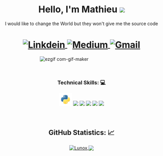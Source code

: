 <!-- Title -->
<h1 align="center">Hello, I'm Mathieu 
  <img src="https://raw.githubusercontent.com/iampavangandhi/iampavangandhi/master/gifs/Hi.gif" 
       width="30px">
  </h2></h1>


<!-- Quote -->
<p align="center">I would like to change the World but they won't give me the source code
  
  <!-- Social Network -->

<h1 align="center">

<a href="https://www.linkedin.com/in/mathieu-lengrand-98450024b/">
  <img align="center" 
       alt="Linkdein" 
       width="22px" 
       src="https://user-images.githubusercontent.com/55005374/103146171-312a4c00-470b-11eb-8839-992580bb8206.png" />
  </a>

  
<a href="https://medium.com/@mathieu.lengrand">
  <img align="center" 
       alt="Medium" 
       width="22px" 
       src="https://github.com/user-attachments/assets/e85bbd22-53f4-43f9-95fa-8f4dd767983b" />
  </a>
  
<a href="mailto:mathieu.lengrand@gmail.com">
  <img align="center" 
       alt="Gmail" 
       width="22px" 
       src="https://user-images.githubusercontent.com/55005374/103146250-0d1b3a80-470c-11eb-8ead-a92232d45d6e.png" />
  </a>
</h1>




<!-- Background -->

<!-- I do add this "&nbsp;" because I can't center the GIFT, let me know if you know how do it -->
&nbsp;&nbsp;&nbsp;&nbsp;&nbsp;&nbsp;&nbsp;&nbsp;&nbsp;&nbsp;&nbsp;&nbsp;&nbsp;&nbsp;&nbsp;&nbsp;&nbsp;&nbsp;&nbsp;&nbsp;&nbsp;&nbsp;&nbsp;&nbsp;&nbsp;&nbsp;&nbsp;&nbsp;&nbsp;&nbsp;
![ezgif com-gif-maker](https://user-images.githubusercontent.com/55005374/95673501-37764680-0b66-11eb-8ee1-d4f4a2b285d9.gif)

&nbsp;

<!-- Technical Skills -->
<p><H3 align="center"><strong> Technical Skills: 💻 </strong></p>


  <code><img height="40" src="https://raw.githubusercontent.com/github/explore/80688e429a7d4ef2fca1e82350fe8e3517d3494d/topics/python/python.png"></code>
  <code><img height="40" src="https://github.com/user-attachments/assets/acd0f366-963c-4519-9650-0a27753f7bd2"></code>
  <code><img height="40" src="https://github.com/user-attachments/assets/b408b784-fa46-4103-b942-0924079412e3"></code>
  <code><img height="40" src="https://github.com/user-attachments/assets/096b1795-2d50-4992-bd8f-6c3b57cb2e15"></code>
  <code><img height="40" src="https://github.com/user-attachments/assets/7c8798fd-5841-4a4d-b926-21514da475af"></code>
  <code><img height="40" src="https://github.com/user-attachments/assets/6deeb8bc-1dae-4ae1-a9a7-665d1e983e52"></code>


  </p>
  
&nbsp;  


<!-- GitHub Stats -->
<H2 align="center"><strong>GitHub Statistics: 📈
  </strong>
</H2>
    <p align="center">
      <div align="center">
    </p>
    
<a href="https://github.com/Lunox-code?tab=repositories">
  <img align="center" 
       src="https://github-readme-stats.vercel.app/api/top-langs/?username=Lunox-code&layout=compact&show_icons=true&title_color=81a1c0&icon_color=79ff97&text_color=d5dbe6&bg_color=2e3440" 
       alt='Lunox's favorite languages" />
</a>
  
<a href="https://github.com/Lunox-code">
  <img align="center"
       src="https://github-readme-stats.vercel.app/api?username=Lunox-code&show_icons=true&hide=contribs,prs&cache_seconds=86400&theme=nord" />
</a>
